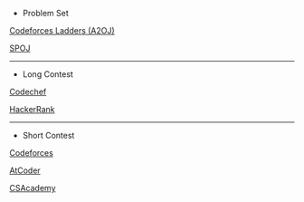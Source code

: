 - Problem Set

[Codeforces Ladders (A2OJ)](https://a2oj.com/ladders)

[SPOJ]("://www.spoj.com")

------------

- Long Contest

[Codechef](https://www.codechef.com)

[HackerRank](https://www.hackerrank.com/contests)

------------

- Short Contest

[Codeforces](://codeforces.com)

[AtCoder](https://atcoder.jp)

[CSAcademy](https://csacademy.com)
